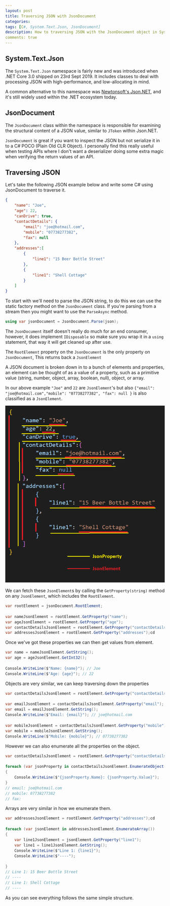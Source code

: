```yaml
---
layout: post
title: Traversing JSON with JsonDocument
categories:
tags: [C#, System.Text.Json, JsonDocument]
description: How to traversing JSON with the JsonDocument object in System.Text.Json
comments: true
---
```


## System.Text.Json

The `System.Text.Json` namespace is fairly new and was introduced when .NET Core 3.0 shipped on 23rd Sept 2019. It includes classes to deal with processing JSON with high-performance, and low-allocating in mind.

A common alternative to this namespace was [Newtonsoft's Json.NET](https://www.newtonsoft.com/json), and it's still widely used within the .NET ecosystem today.

## JsonDocument

The `JsonDocument` class within the namespace is responsible for examining the structural content of a JSON value, similar to `JToken` within Json.NET.

`JsonDocument` is great if you want to inspect the JSON but not serialize it in to a C# POCO (Plain Old CLR Object). I personally find this really useful when testing APIs where I don't want a deserializer doing some extra magic when verifying the return values of an API.

## Traversing JSON

Let's take the following JSON example below and write some C# using JsonDocument to traverse it.

```json
{
    "name": "Joe",
    "age": 22,
    "canDrive": true,
    "contactDetails": {
        "email": "joe@hotmail.com",
        "mobile": "07738277382",
        "fax": null
    },
    "addresses":[
        {
            "line1": "15 Beer Bottle Street"
        },
        {
            "line1": "Shell Cottage"
        }
    ]
}
```

To start with we'll need to parse the JSON string, to do this we can use the static factory method on the `JsonDocument` class. If you're parsing from a stream then you might want to use the `ParseAsync` method.

```csharp
using var jsonDocument = JsonDocument.Parse(json);
```

The `JsonDocument` itself doesn't really do much for an end consumer, however, it does implement `IDisposable` so make sure you wrap it in a `using` statement, that way it will get cleaned up after use.

The `RootElement` property on the `JsonDocument` is the only property on `JsonDocument`, This returns back a `JsonElement`

A JSON document is broken down in to a bunch of elements and properties, an element can be thought of as a value of a property, such as a primitive value (string, number, object, array, boolean, null), object, or array.

In our above example `"Joe"` and `22` are `JsonElement`'s but also `{"email": "joe@hotmail.com","mobile": "07738277382", "fax": null }` is also classified as a `JsonElement`.

![JSON Elements and Properties](/assets/posts/2021-12-19-traversing-json-with-jsondocument/json-element-json-property.png "JSON Elements and Properties")

We can fetch these `JsonElement`s by calling the `GetProperty(string)` method on any `JsonElement`, which includes the `RootElement`.

```csharp
var rootElement = jsonDocument.RootElement;

var nameJsonElement = rootElement.GetProperty("name");
var ageJsonElement = rootElement.GetProperty("age");
var contactDetailsJsonElement = rootElement.GetProperty("contactDetails");
var addressesJsonElement = rootElement.GetProperty("addresses");cd
```

Once we've got these properties we can then get values from element.

```csharp
var name = nameJsonElement.GetString();
var age = ageJsonElement.GetInt32();

Console.WriteLine($"Name: {name}"); // Joe
Console.WriteLine($"Age: {age}"); // 22
```

Objects are very similar, we can keep traversing down the properties

```csharp
var contactDetailsJsonElement = rootElement.GetProperty("contactDetails");

var emailJsonElement = contactDetailsJsonElement.GetProperty("email");
var email = emailJsonElement.GetString();
Console.WriteLine($"Email: {email}"); // joe@hotmail.com

var mobileJsonElement = contactDetailsJsonElement.GetProperty("mobile");
var mobile = mobileJsonElement.GetString();
Console.WriteLine($"Mobile: {mobile}"); // 07738277382
```

However we can also enumerate all the properties on the object.

```csharp
var contactDetailsJsonElement = rootElement.GetProperty("contactDetails");

foreach (var jsonProperty in contactDetailsJsonElement.EnumerateObject())
{
    Console.WriteLine($"{jsonProperty.Name}: {jsonProperty.Value}");
}
// email: joe@hotmail.com
// mobile: 07738277382
// fax:

```

Arrays are very similar in how we enumerate them.

```csharp
var addressesJsonElement = rootElement.GetProperty("addresses");cd

foreach (var jsonElement in addressesJsonElement.EnumerateArray())
{
    var line1JsonElement = jsonElement.GetProperty("line1");
    var line1 = line1JsonElement.GetString();
    Console.WriteLine($"Line 1: {line1}");
    Console.WriteLine($"----");

}
// Line 1: 15 Beer Bottle Street
// ----
// Line 1: Shell Cottage
// ----

```

As you can see everything follows the same simple structure.